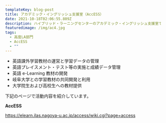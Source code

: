 ```yaml
---
templateKey: blog-post
title: アカデミック・イングリッシュ支援室（AccESS）
date: 2021-10-18T02:06:55.809Z
description: ハイブリッド・ラーニングセンターのアカデミック・イングリッシュ支援室では以下のような活動をしています。
featuredimage: /img/ac4.jpg
tags:
  - 高度LA部門
  - AccESS
  - ""
---
```

* 英語課外学習教材の運営と学習データの管理
* 英語プレイスメント・テスト等の実施と成績データ管理
* 英語 e-Learning 教材の開発
* 岐阜大学との学習教材の共同開発と利用
* 大学院生および高校生への教材提供

下記のページで活動内容を紹介しています。

**AccESS**

<https://elearn.ilas.nagoya-u.ac.jp/access/wiki.cgi?page=access>